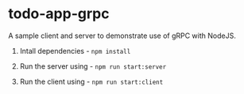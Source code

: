 # todo-app-grpc
A sample client and server to demonstrate use of gRPC with NodeJS.

1. Intall dependencies -  `npm install`

2. Run the server using - `npm run start:server`

3. Run the client using  - `npm run start:client`
